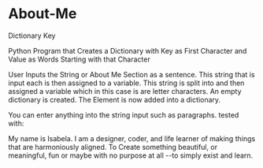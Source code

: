 # About-Me
 Dictionary Key

Python Program that Creates a Dictionary 
with Key as First Character and Value as Words Starting with that Character

User Inputs the String or About Me Section as a sentence. 
This string that is input each is then assigned to a variable.
This string is split into and then assigned a variable which in this case is are letter characters.
An empty dictionary is created.
The Element is now added into a dictionary.


You can enter anything into the string input such as paragraphs.
tested with:

My name is Isabela. 
I am a designer, coder, and life learner of making things that are harmoniously aligned.
To Create something beautiful, or meaningful, fun or maybe
with no purpose at all --to simply exist and learn.
